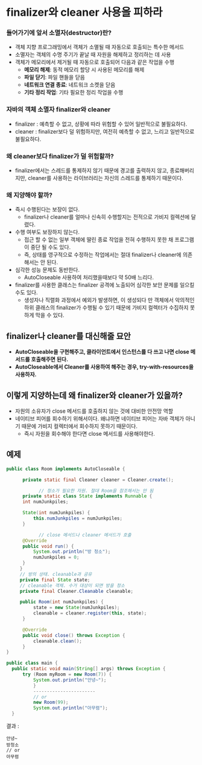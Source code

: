 # finalizer와 cleaner 사용을 피하라

### 들어가기에 앞서 소멸자(destructor)란?

- 객체 지향 프로그래밍에서 객체가 소멸될 때 자동으로 호출되는 특수한 메서드
- 소멸자는 객체의 수명 주기가 끝날 때 자원을 해제하고 정리하는 데 사용
- 객체가 메모리에서 제거될 때 자동으로 호출되어 다음과 같은 작업을 수행
    - **메모리 해제**: 동적 메모리 할당 시 사용된 메모리를 해제
    - **파일 닫기**: 파일 핸들을 닫음
    - **네트워크 연결 종료**: 네트워크 소켓을 닫음
    - **기타 정리 작업**: 기타 필요한 정리 작업을 수행

### 자바의 객체 소멸자 finalizer와 cleaner

- finalizer : 예측할 수 없고, 상황에 따라 위험할 수 있어 일반적으로 불필요하다.
- cleaner : finalizer보다 덜 위험하지만, 여전히 예측할 수 없고, 느리고 일반적으로 불필요하다.

### 왜 cleaner보다 finalizer가 덜 위험할까?

- finalizer에서는 스레드를 통제하지 않기 때문에 경고를 출력하지 않고, 종료해버리지만, cleaner를 사용하는 라이브러리는 자신의 스레드를 통제하기 때문이다.

### 왜 지양해야 할까?

- 즉시 수행된다는 보장이 없다.
    - finalizer나 cleaner를 얼마나 신속히 수행할지는 전적으로 가비지 컬렉션에 달렸다.
- 수행 여부도 보장하지 않는다.
    - 접근 할 수 없는 일부 객체에 딸린 종료 작업을 전혀 수행하지 못한 채 프로그램이 중단 될 수도 있다.
    - 즉, 상태를 영구적으로 수정하는 작업에서는 절대 finalizer나 cleaner에 의존해서는 안 된다.
- 심각한 성능 문제도 동반한다.
    - AutoCloseable 사용하여 처리했을때보다 약 50배 느리다.
- finalizer를 사용한 클래스는 finalizer 공격에 노출되어 심각한 보안 문제를 일으킬 수도 있다.
    - 생성자나 직렬화 과정에서 예외가 발생하면, 이 생성되다 만 객체에서 악의적인 하위 클래스의 finalizer가 수행될 수 있기 때문에 가비지 컬렉터가 수집하지 못하게 막을 수 있다.

## finalizer나 cleaner를 대신해줄 묘안

- **AutoCloseable을 구현해주고, 클라이언트에서 인스턴스를 다 쓰고 나면 close 메서드를 호출해주면 된다.**
- **AutoCloseable에서 Cleaner를 사용하여 해주는 경우, try-with-resources을 사용하자.**

## 이렇게 지양하는데 왜 finalizer와 cleaner가 있을까?

- 자원의 소유자가 close 메서드를 호출하지 않는 것에 대비한 안전망 역할
- 네이티브 피어를 회수하기 위해서이다. 왜냐하면 네이티브 피어는 자바 객체가 아니기 때문에 가비지 컬렉터에서 회수하지 못하기 때문이다.
    - 즉시 자원을 회수해야 한다면 close 메서드를 사용해야한다.

## 예제

```java
public class Room implements AutoCloseable {

      private static final Cleaner cleaner = Cleaner.create();

			// 청소가 필요한 자원. 절대 Room을 참조해서는 안 됨
      private static class State implements Runnable {
      int numJunkpiles;

      State(int numJunkpiles) {
	      this.numJunkpiles = numJunkpiles;
      }

			// close 메서드나 cleaner 메서드가 호출
      @Override
      public void run() {
	      System.out.println("방 청소");
	      numJunkpiles = 0;
      }
     }
     // 방의 상태. cleanable과 공유
     private final State state;
     // cleanable 객체. 수거 대상이 되면 방을 청소
     private final Cleaner.Cleanable cleanable;

     public Room(int numJunkpiles) {
	      state = new State(numJunkpiles);
	      cleanable = cleaner.register(this, state);
      }

      @Override
      public void close() throws Exception {
	      cleanable.clean();
      }
}

public class main {
  public static void main(String[] args) throws Exception {
      try (Room myRoom = new Room(7)) {
	      System.out.println("안녕~");
		  }
		  -----------------------
		  // or
		  new Room(99);
		  System.out.println("아무렴");
  }
```

결과 :

```
안녕~
방청소
// or
아무렴
```
